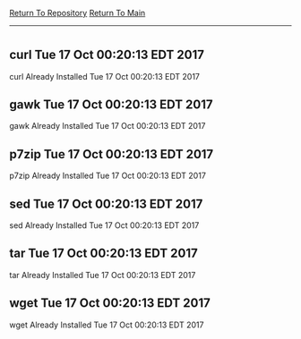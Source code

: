 [Return To Repository](https://github.com/deathbybandaid/piholeparser/)
[Return To Main](https://github.com/deathbybandaid/piholeparser/blob/master/RecentRunLogs/Mainlog.md)
____________________________________
# 
## curl Tue 17 Oct 00:20:13 EDT 2017
curl Already Installed Tue 17 Oct 00:20:13 EDT 2017
## gawk Tue 17 Oct 00:20:13 EDT 2017
gawk Already Installed Tue 17 Oct 00:20:13 EDT 2017
## p7zip Tue 17 Oct 00:20:13 EDT 2017
p7zip Already Installed Tue 17 Oct 00:20:13 EDT 2017
## sed Tue 17 Oct 00:20:13 EDT 2017
sed Already Installed Tue 17 Oct 00:20:13 EDT 2017
## tar Tue 17 Oct 00:20:13 EDT 2017
tar Already Installed Tue 17 Oct 00:20:13 EDT 2017
## wget Tue 17 Oct 00:20:13 EDT 2017
wget Already Installed Tue 17 Oct 00:20:13 EDT 2017

